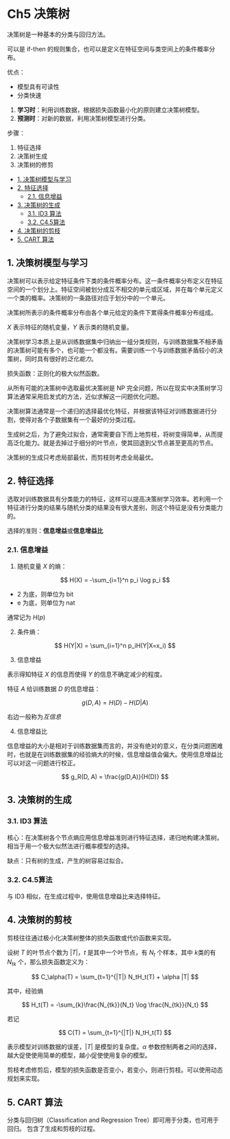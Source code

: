 # Ch5 决策树

决策树是一种基本的分类与回归方法。

可以是 if-then 的规则集合，也可以是定义在特征空间与类空间上的条件概率分布。

优点：

- 模型具有可读性
- 分类快速

1. **学习时**：利用训练数据，根据损失函数最小化的原则建立决策树模型。
2. **预测时**：对新的数据，利用决策树模型进行分类。

步骤：
1. 特征选择
2. 决策树生成
3. 决策树的修剪

<!-- TOC -->

- [1. 决策树模型与学习](#1-决策树模型与学习)
- [2. 特征选择](#2-特征选择)
    - [2.1. 信息增益](#21-信息增益)
- [3. 决策树的生成](#3-决策树的生成)
    - [3.1. ID3 算法](#31-id3-算法)
    - [3.2. C4.5算法](#32-c45算法)
- [4. 决策树的剪枝](#4-决策树的剪枝)
- [5. CART 算法](#5-cart-算法)

<!-- /TOC -->

## 1. 决策树模型与学习

决策树可以表示给定特征条件下类的条件概率分布。这一条件概率分布定义在特征空间的一个划分上。特征空间被划分成互不相交的单元或区域，并在每个单元定义一个类的概率。决策树的一条路径对应于划分中的一个单元。

决策树所表示的条件概率分布由各个单元给定的条件下累得条件概率分布组成。

$X$ 表示特征的随机变量，$Y$ 表示类的随机变量。

决策树学习本质上是从训练数据集中归纳出一组分类规则，与训练数据集不相矛盾的决策树可能有多个，也可能一个都没有。需要训练一个与训练数据矛盾较小的决策树，同时具有很好的*泛化能力*。

损失函数：正则化的极大似然函数。

从所有可能的决策树中选取最优决策树是 NP 完全问题，所以在现实中决策树学习算法通常采用启发式的方法，近似求解这一问题优化问题。

决策树算法通常是一个递归的选择最优化特征，并根据该特征对训练数据进行分割，使得对各个子数据集有一个最好的分类过程。

生成树之后，为了避免过拟合，通常需要自下而上地剪枝，将树变得简单，从而提高泛化能力。就是去掉过于细分的叶节点，使其回退到父节点甚至更高的节点。

决策树的生成只考虑局部最优，而剪枝则考虑全局最优。

## 2. 特征选择

选取对训练数据具有分类能力的特征，这样可以提高决策树学习效率。若利用一个特征进行分类的结果与随机分类的结果没有很大差别，则这个特征是没有分类能力的。

选择的准则：**信息增益**或**信息增益比**

### 2.1. 信息增益

1. 随机变量 $X$ 的熵：

$$
H(X) = -\sum_{i=1}^n p_i \log p_i
$$

- 2 为底，则单位为 bit
- e 为底，则单位为 nat

通常记为 $H(p)$

2. 条件熵：

$$
H(Y|X) = \sum_{i=1}^n p_iH(Y|X=x_i)
$$

3. 信息增益

表示得知特征 $X$ 的信息而使得 $Y$ 的信息不确定减少的程度。

特征 $A$ 给训练数据 $D$ 的信息增益：

$$
g(D, A) = H(D) - H(D|A)
$$

右边一般称为*互信息*

4. 信息增益比

信息增益的大小是相对于训练数据集而言的，并没有绝对的意义，在分类问题困难时，也就是在训练数据集的经验熵大的时候，信息增益值会偏大。使用信息增益比可以对这一问题进行校正。

$$
g_R(D, A) = \frac{g(D,A)}{H(D)}
$$

## 3. 决策树的生成

### 3.1. ID3 算法

核心：在决策树各个节点熵应用信息增益准则进行特征选择，递归地构建决策树。相当于用一个极大似然法进行概率模型的选择。

缺点：只有树的生成，产生的树容易过拟合。

### 3.2. C4.5算法

与 ID3 相似，在生成过程中，使用信息增益比来选择特征。

## 4. 决策树的剪枝

剪枝往往通过极小化决策树整体的损失函数或代价函数来实现。

设树 $T$ 的叶节点个数为 $|T|$，$t$ 是其中一个叶节点，有 $N_t$ 个样本，其中 $k$类的有 $N_{tk}$ 个，那么损失函数定义为：

$$
C_\alpha(T) = \sum_{t=1}^{|T|} N_tH_t(T) + \alpha |T|
$$

其中，经验熵

$$
H_t(T) = -\sum_{k}\frac{N_{tk}}{N_t} \log \frac{N_{tk}}{N_t}
$$

若记 

$$
C(T) = \sum_{t=1}^{|T|} N_tH_t(T)
$$

表示模型对训练数据的误差，$|T|$ 是模型的复杂度。$\alpha$ 参数控制两者之间的选择，越大促使使用简单的模型，越小促使使用复杂的模型。

剪枝考虑修剪后，模型的损失函数是否变小，若变小，则进行剪枝。可以使用动态规划来实现。

## 5. CART 算法

分类与回归树（Classification and Regression Tree）即可用于分类，也可用于回归。 包含了生成和剪枝的过程。